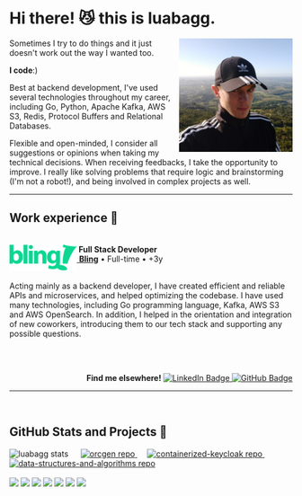 <h1>Hi there! 😼 this is luabagg.</h1>

<a href="./images/" target="_blank">
    <img src="./images/luabagg.jpg" width="40%" align="right" alt="luabagg"/>
</a>

<div align="left"> 
    <p>Sometimes I try to do things and it just doesn't work out the way I wanted too.</p>
    <p><strong>I code</strong>:)</p>
    <p>Best at backend development, I've used several technologies throughout my career, including Go, Python, Apache Kafka, AWS S3, Redis, Protocol Buffers and Relational Databases.</p>
    <p>Flexible and open-minded, I consider all suggestions or opinions when taking my technical decisions. When receiving feedbacks, I take the opportunity to improve. I really like solving problems that require logic and brainstorming (I'm not a robot!), and being involved in complex projects as well.</p>
</div>

<hr/>

<div>
    <h2>Work experience 🚀</h2>
    <br/>
    <div>
        <div>
            <img src="./images/bling.svg" width="120px" height="46px" align="left" alt="bling"/>
            <strong>&nbsp;Full Stack Developer</strong>
            <br/>
            <a href="https://www.bling.com.br/" alt="Bling logo">&nbsp;<strong>Bling</strong></a> • Full-time • +3y
        </div>
        <br/>
        <p>Acting mainly as a backend developer, I have created efficient and reliable APIs and microservices, and helped optimizing the codebase. I have used many technologies, including Go programming language, Kafka, AWS S3 and AWS OpenSearch. In addition, I helped in the orientation and integration of new coworkers, introducing them to our tech stack  and supporting any possible questions.</p>
    </div>
</div>

<br/><br/>

<div align="right">
    <b>Find me elsewhere!</b>
    <a href="https://www.linkedin.com/in/luabagg" target="_blank">
        <img height="18px" src="https://img.shields.io/badge/Luan Baggio-0077B5?style=for-the-badge&logo=linkedin&logoColor=white" alt="LinkedIn Badge"/>
    </a>
    <a href="https://github.com/luabagg" target="_blank">
        <img height="18px" src="https://img.shields.io/github/followers/luabagg?label=follow&style=social" alt="GitHub Badge"/>
    </a>
</div>

<hr/><br/>

<div>
    <h2>GitHub Stats and Projects 📌</h2>
    <img height="143px" src="https://github-readme-stats.vercel.app/api/top-langs/?username=luabagg&hide=html&layout=compact&theme=cobalt" alt="luabagg stats"/>
    &emsp;
    <a href="https://github.com/luabagg/orcgen" target="_blank">
        <img height="143px" width="380px" src="https://github-readme-stats.vercel.app/api/pin/?username=luabagg&repo=orcgen&theme=cobalt" alt="orcgen repo"/>
    </a>
    &emsp;
    <a href="https://github.com/luabagg/containerized-keycloak" target="_blank">
        <img height="143px" width="320px" src="https://github-readme-stats.vercel.app/api/pin/?username=luabagg&repo=containerized-keycloak&theme=cobalt" alt="containerized-keycloak repo"/>
    </a>
    &emsp;
    <a href="https://github.com/luabagg/data-structures-and-algorithms" target="_blank">
        <img height="143px" width="320px" src="https://github-readme-stats.vercel.app/api/pin/?username=luabagg&repo=data-structures-and-algorithms&theme=cobalt" alt="data-structures-and-algorithms repo"/>
    </a>
</div>

<br/>

<div>
    <img height="26px" src="https://img.shields.io/badge/PHP-777BB4?style=for-the-badge&logoColor=white"/>
    <img height="26px" src="https://img.shields.io/badge/Python-3776AB?style=for-the-badge&logoColor=white"/>
    <img height="26px" src="https://img.shields.io/badge/Go-00ADD8?style=for-the-badge&logoColor=white"/>
    <img height="26px" src="https://img.shields.io/badge/JavaScript-F7DF1E?style=for-the-badge&logoColor=black"/>
    <img height="26px" src="https://img.shields.io/badge/mysql-4479A1?style=for-the-badge&logoColor=white"/>
    <img height="26px" src="https://img.shields.io/badge/CSS3-1572B6?style=for-the-badge&logoColor=white"/>
    <img height="26px" src="https://img.shields.io/badge/HTML5-E34F26?style=for-the-badge&logoColor=white"/>
</div>
